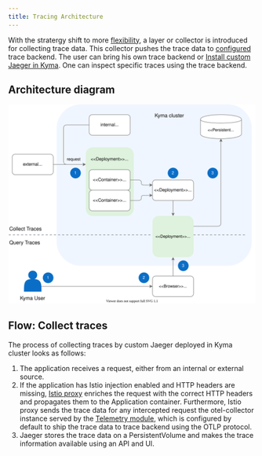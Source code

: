 ```yaml
---
title: Tracing Architecture
---
```


With the stratergy shift to more [flexibility](https://blogs.sap.com/2022/09/25/from-observability-to-telemetry-a-strategy-shift-in-sap-btp-kyma-runtime/), a layer or collector is introduced for collecting trace data. This collector pushes the trace data to [configured](../../01-overview/main-areas/telemetry/telemetry-03-traces.md#setting-up-a-tracepipeline) trace backend. The user can bring his own trace backend or [Install custom Jaeger in Kyma](https://github.com/kyma-project/examples/tree/main/jaeger). One can inspect specific traces using the trace backend.

## Architecture diagram

![Tracing architecture](./assets/obsv-tracing-architecture.svg)

## Flow: Collect traces

The process of collecting traces by custom Jaeger deployed in Kyma cluster looks as follows:

1. The application receives a request, either from an internal or external source.
2. If the application has Istio injection enabled and HTTP headers are missing, [Istio proxy](https://github.com/istio/proxy) enriches the request with the correct HTTP headers and propagates them to the Application container. Furthermore, Istio proxy sends the trace data for any intercepted request the otel-collector instance served by the [Telemetry module](./../../01-overview/main-areas/telemetry/README.md), which is configured by default to ship the trace data to trace backend using the OTLP protocol.  
3. Jaeger stores the trace data on a PersistentVolume and makes the trace information available using an API and UI.
